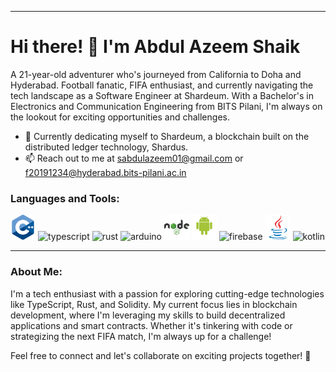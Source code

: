 

---

# Hi there! 👋 I'm Abdul Azeem Shaik

A 21-year-old adventurer who's journeyed from California to Doha and Hyderabad. Football fanatic, FIFA enthusiast, and currently navigating the tech landscape as a Software Engineer at Shardeum. With a Bachelor's in Electronics and Communication Engineering from BITS Pilani, I'm always on the lookout for exciting opportunities and challenges.

- 🔭 Currently dedicating myself to Shardeum, a blockchain built on the distributed ledger technology, Shardus. 
- 📫 Reach out to me at [sabdulazeem01@gmail.com](mailto:sabdulazeem01@gmail.com) or [f20191234@hyderabad.bits-pilani.ac.in](mailto:f20191234@hyderabad.bits-pilani.ac.in)

### Languages and Tools:
<p align="left">
  <img src="https://raw.githubusercontent.com/devicons/devicon/master/icons/cplusplus/cplusplus-original.svg" alt="cplusplus" width="40" height="40"/>
  <img src="https://www.vectorlogo.zone/logos/typescriptlang/typescriptlang-icon.svg" alt="typescript" width="40" height="40"/>
  <img src="https://www.vectorlogo.zone/logos/rust-lang/rust-lang-icon.svg" alt="rust" width="40" height="40"/>
  <img src="https://cdn.worldvectorlogo.com/logos/arduino-1.svg" alt="arduino" width="40" height="40"/>
  <img src="https://raw.githubusercontent.com/devicons/devicon/master/icons/nodejs/nodejs-original-wordmark.svg" alt="Node.js" width="40" height="40"/>
  <img src="https://raw.githubusercontent.com/devicons/devicon/master/icons/android/android-original-wordmark.svg" alt="android" width="40" height="40"/>
  <img src="https://www.vectorlogo.zone/logos/firebase/firebase-icon.svg" alt="firebase" width="40" height="40"/>
  <img src="https://raw.githubusercontent.com/devicons/devicon/master/icons/java/java-original.svg" alt="java" width="40" height="40"/>
  <img src="https://www.vectorlogo.zone/logos/kotlinlang/kotlinlang-icon.svg" alt="kotlin" width="40" height="40"/>
</p>

---

### About Me:
I'm a tech enthusiast with a passion for exploring cutting-edge technologies like TypeScript, Rust, and Solidity. My current focus lies in blockchain development, where I'm leveraging my skills to build decentralized applications and smart contracts. Whether it's tinkering with code or strategizing the next FIFA match, I'm always up for a challenge!

Feel free to connect and let's collaborate on exciting projects together! 🚀
